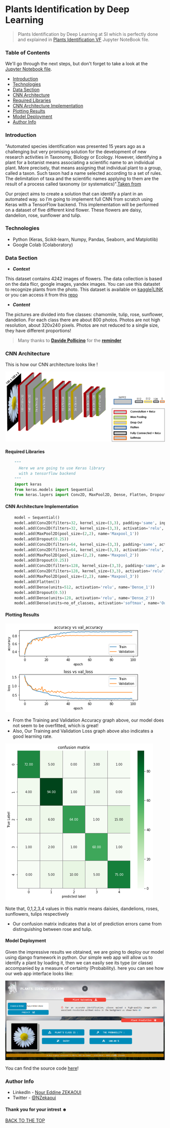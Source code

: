 # Plants Identification by Deep Learning
>Plants Identification by Deep Learning at SI which is perfectly done and explained in [Plants Identification VF](./notebooks/Plants_Idenification_VF.ipynb) Jupyter NoteBook file.


### Table of Contents
We'll go through the next steps, but don't forget to take a look at the [Jupyter Notebook file](./notebooks/Plants_Idenification_VF.ipynb).

- [Introduction](#introduction)
- [Technologies](#technologies)
- [Data Section](#data-section)
- [CNN Architecture](#cnn-architecture)
- [Required Libraries](#required-libraries)
- [CNN Architecture Implementation](#cnn-architecture-implementation)
- [Plotting Results](#plotting-results)
- [Model Deployment](#model-deployment)
- [Author Info](#author-info)
### Introduction

"Automated species identification was presented 15 years ago as a challenging but very promising solution for the development of new research activities in Taxonomy, Biology or Ecology. However, identifying a plant for a botanist means associating a scientific name to an individual plant. More precisely, that means assigning that individual plant to a group, called a taxon. Such taxon had a name selected according to a set of rules. The delimitation of taxa and the scientific names applying to them are the result of a process called taxonomy (or systematics)".[Taken from](https://hal.archives-ouvertes.fr/hal-01913277/document)

Our project aims to create a solution that can identify a plant in an automated way. so I’m going to implement full CNN from scratch using Keras with a TensorFlow backend. This implementation will be performed on a dataset of five different kind flower. These flowers are daisy, dandelion, rose, sunflower and tulip.

### Technologies

- Python (Keras, Scikit-learn, Numpy, Pandas, Seaborn, and Matplotlib)
- Google Colab (Colaboratory)
### Data Section

* ***Context***

This dataset contains 4242 images of flowers. The data collection is based on the data flicr, google images, yandex images. You can use this datastet to recognize plants from the photo. This dataset is available on [kaggle|LINK](https://www.kaggle.com/alxmamaev/flowers-recognition) or you can access it from this [repo](./data)

* ***Content***

The pictures are divided into five classes: chamomile, tulip, rose, sunflower, dandelion. For each class there are about 800 photos. Photos are not high resolution, about 320x240 pixels. Photos are not reduced to a single size, they have different proportions!

> Many thanks to **[Davide Pollicino](https://github.com/omonimus1)** for the **[reminder](https://github.com/zekaouinoureddine/Plants_Identification_DL_SI/issues/1)**
### CNN Architecture
This is how our CNN architecture looks like !

![architecture.png](./assets/architecture.png)

#### Required Libraries

```python
    """
      Here we are going to use Keras library 
      with a tensorflow backend
    """
    import keras
    from keras.models import Sequential
    from keras.layers import Conv2D, MaxPool2D, Dense, Flatten, Dropout
```
#### CNN Architecture Implementation 

```python
    model = Sequential() 
    model.add(Conv2D(filters=32, kernel_size=(3,3), padding='same', input_shape=X_train.shape[1:], activation='relu', name='Conv2D_1'))    
    model.add(Conv2D(filters=32, kernel_size=(3,3), activation='relu', name='Conv2D_2')) 
    model.add(MaxPool2D(pool_size=(2,2), name='Maxpool_1')) 
    model.add(Dropout(0.25)) 
    model.add(Conv2D(filters=64, kernel_size=(3,3), padding='same', activation='relu', name='Conv2D_3')) 
    model.add(Conv2D(filters=64, kernel_size=(3,3), activation='relu', name='Conv2D_4')) 
    model.add(MaxPool2D(pool_size=(2,2), name='Maxpool_2')) 
    model.add(Dropout(0.25)) 
    model.add(Conv2D(filters=128, kernel_size=(3,3), padding='same', activation='relu', name='Conv2D_5')) 
    model.add(Conv2D(filters=128, kernel_size=(3,3), activation='relu', name='Conv2D_6')) 
    model.add(MaxPool2D(pool_size=(2,2), name='Maxpool_3')) 
    model.add(Flatten()) 
    model.add(Dense(units=512, activation='relu', name='Dense_1')) 
    model.add(Dropout(0.5)) 
    model.add(Dense(units=128, activation='relu', name='Dense_2')) 
    model.add(Dense(units=no_of_classes, activation='softmax', name='Output'))   
```
#### Plotting Results
![graph.png](./assets/graph.png)

- From the Training and Validation Accuracy graph above, our model does not seem to be overfitted, which is great!
- Also, Our Training and Validation Loss graph above also indicates a good learning rate.

![matrix.png](./assets/matrix.png)

Note that, 0,1,2,3,4 values in this matrix means daisies, dandelions, roses, sunflowers, tulips respectively
- Our confusion matrix indicates that a lot of prediction errors came from distinguishing between rose and tulip.
#### Model Deployment
Given the impressive results we obtained, we are going to deploy our model using django framework in python. Our simple web app will allow us to identify a plant by loading it, then we can easily see its type (or classe) accompanied by a measure of certainty (Probability).
here you can see how our web app interface looks like:

![webapp.PNG](./assets/webapp.PNG)

You can find the source code [here](https://github.com/zekaouinoureddine/Plants_Identification_DL_Model_Deployment_Django)!
### Author Info

- LinkedIn - [Nour Eddine ZEKAOUI](https://www.linkedin.com/in/nour-eddine-zekaoui-ba43b1177/)
- Twitter - [@NZekaoui](https://twitter.com/NZekaoui)
#### Thank you for your intrest ☻

[BACK TO THE TOP](#plants-identification-by-deep-learning)
